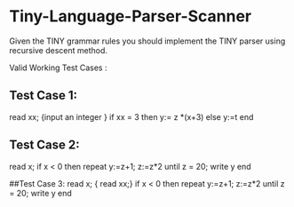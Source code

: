 # Tiny-Language-Parser-Scanner
Given the TINY grammar rules you should implement the TINY parser using recursive descent method.

Valid Working Test Cases : 
## Test Case 1:
read xx; {input an integer }
if xx = 3 then
y:= z *(x+3)
else
y:=t
end

## Test Case 2:
read x; 
if  x  < 0  then
repeat
y:=z+1;
z:=z*2
until z = 20;
write  y
end 

##Test Case 3:
read x; { read xx;}
if  x  < 0  then
repeat
y:=z+1;
z:=z*2
until z = 20;
write  y
end 
